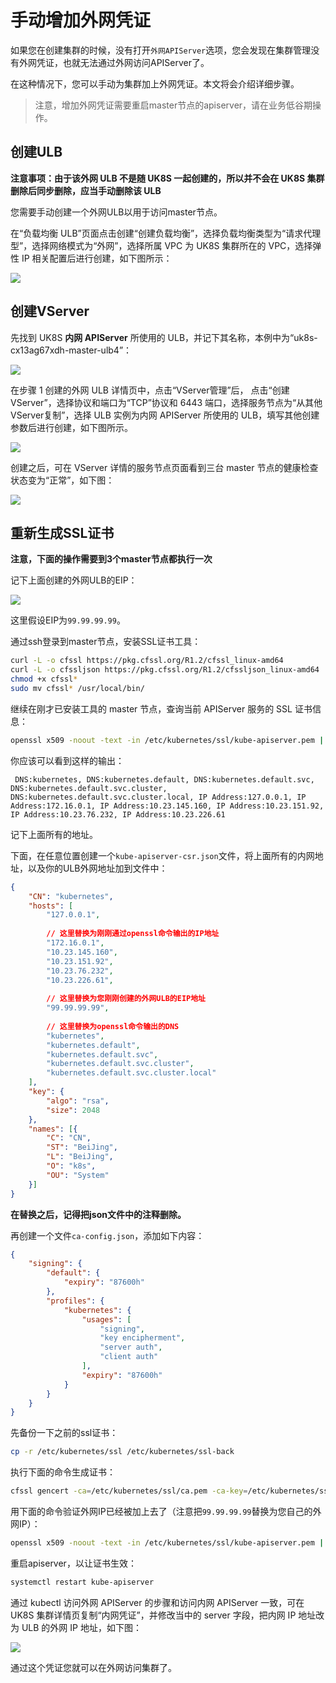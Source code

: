 # 手动增加外网凭证

如果您在创建集群的时候，没有打开`外网APIServer`选项，您会发现在集群管理没有外网凭证，也就无法通过外网访问APIServer了。

在这种情况下，您可以手动为集群加上外网凭证。本文将会介绍详细步骤。

> 注意，增加外网凭证需要重启master节点的apiserver，请在业务低谷期操作。

## 创建ULB

**注意事项：由于该外网 ULB 不是随 UK8S 一起创建的，所以并不会在 UK8S 集群删除后同步删除，应当手动删除该 ULB**

您需要手动创建一个外网ULB以用于访问master节点。

在“负载均衡 ULB”页面点击创建“创建负载均衡”，选择负载均衡类型为“请求代理型”，选择网络模式为“外网”，选择所属 VPC 为 UK8S 集群所在的 VPC，选择弹性 IP 相关配置后进行创建，如下图所示：

![](../images/administercluster/add-external-cert-01.png)

## 创建VServer

先找到 UK8S **内网 APIServer** 所使用的 ULB，并记下其名称，本例中为“uk8s-cx13ag67xdh-master-ulb4”：

![](../images/administercluster/add-external-cert-02.png)

在步骤 1 创建的外网 ULB 详情页中，点击“VServer管理”后， 点击“创建 VServer”，选择协议和端口为“TCP”协议和 6443 端口，选择服务节点为“从其他VServer复制”，选择 ULB 实例为内网 APIServer 所使用的 ULB，填写其他创建参数后进行创建，如下图所示。

![](../images/administercluster/add-external-cert-03.png)

创建之后，可在 VServer 详情的服务节点页面看到三台 master 节点的健康检查状态变为“正常”，如下图：

![](../images/administercluster/add-external-cert-04.png)

## 重新生成SSL证书

**注意，下面的操作需要到3个master节点都执行一次**

记下上面创建的外网ULB的EIP：

![](../images/administercluster/add-external-cert-05.png)

这里假设EIP为`99.99.99.99`。

通过ssh登录到master节点，安装SSL证书工具：

```bash
curl -L -o cfssl https://pkg.cfssl.org/R1.2/cfssl_linux-amd64
curl -L -o cfssljson https://pkg.cfssl.org/R1.2/cfssljson_linux-amd64
chmod +x cfssl*
sudo mv cfssl* /usr/local/bin/
```

继续在刚才已安装工具的 master 节点，查询当前 APIServer 服务的 SSL 证书信息：

```bash
openssl x509 -noout -text -in /etc/kubernetes/ssl/kube-apiserver.pem | grep DNS
```

你应该可以看到这样的输出：

```
 DNS:kubernetes, DNS:kubernetes.default, DNS:kubernetes.default.svc, DNS:kubernetes.default.svc.cluster, DNS:kubernetes.default.svc.cluster.local, IP Address:127.0.0.1, IP Address:172.16.0.1, IP Address:10.23.145.160, IP Address:10.23.151.92, IP Address:10.23.76.232, IP Address:10.23.226.61
```

记下上面所有的地址。

下面，在任意位置创建一个`kube-apiserver-csr.json`文件，将上面所有的内网地址，以及你的ULB外网地址加到文件中：

```json
{
    "CN": "kubernetes",
    "hosts": [
        "127.0.0.1",
        
        // 这里替换为刚刚通过openssl命令输出的IP地址
        "172.16.0.1",
        "10.23.145.160",
        "10.23.151.92",
        "10.23.76.232",
        "10.23.226.61",
        
        // 这里替换为您刚刚创建的外网ULB的EIP地址
        "99.99.99.99",
        
        // 这里替换为openssl命令输出的DNS
        "kubernetes",
        "kubernetes.default",
        "kubernetes.default.svc",
        "kubernetes.default.svc.cluster",
        "kubernetes.default.svc.cluster.local"
    ],
    "key": {
        "algo": "rsa",
        "size": 2048
    },
    "names": [{
        "C": "CN",
        "ST": "BeiJing",
        "L": "BeiJing",
        "O": "k8s",
        "OU": "System"
    }]
}
```

**在替换之后，记得把json文件中的注释删除。**

再创建一个文件`ca-config.json`，添加如下内容：

```json
{
    "signing": {
        "default": {
            "expiry": "87600h"
        },
        "profiles": {
            "kubernetes": {
                "usages": [
                    "signing",
                    "key encipherment",
                    "server auth",
                    "client auth"
                ],
                "expiry": "87600h"
            }
        }
    }
}
```

先备份一下之前的ssl证书：

```bash
cp -r /etc/kubernetes/ssl /etc/kubernetes/ssl-back
```

执行下面的命令生成证书：

```bash
cfssl gencert -ca=/etc/kubernetes/ssl/ca.pem -ca-key=/etc/kubernetes/ssl/ca-key.pem -config=ca-config.json -profile=kubernetes kube-apiserver-csr.json | cfssljson -bare /etc/kubernetes/ssl/kube-apiserver
```

用下面的命令验证外网IP已经被加上去了（注意把`99.99.99.99`替换为您自己的外网IP）：

```bash
openssl x509 -noout -text -in /etc/kubernetes/ssl/kube-apiserver.pem | grep '99.99.99.99'
```

重启apiserver，以让证书生效：

```bash
systemctl restart kube-apiserver
```

通过 kubectl 访问外网 APIServer 的步骤和访问内网 APIServer 一致，可在 UK8S 集群详情页复制“内网凭证”，并修改当中的 server 字段，把内网 IP 地址改为 ULB 的外网 IP 地址，如下图：

![](../images/administercluster/add-external-cert-06.png)

通过这个凭证您就可以在外网访问集群了。